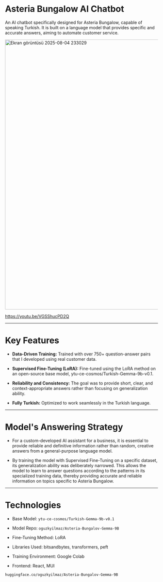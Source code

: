 # **Asteria Bungalow AI Chatbot**

An AI chatbot specifically designed for Asteria Bungalow, capable of speaking Turkish. It is built on a language model that provides specific and accurate answers, aiming to automate customer service.


<img width="1901" height="888" alt="Ekran görüntüsü 2025-08-04 233029" src="https://github.com/user-attachments/assets/a57b86ba-fa4f-4302-ac13-5c50adb26b1c" />

https://youtu.be/VGSShucPD2Q


---

# **Key Features**
- **Data-Driven Training:** Trained with over 750+ question-answer pairs that I developed using real customer data.

- **Supervised Fine-Tuning (LoRA):** Fine-tuned using the LoRA method on an open-source base model, ytu-ce-cosmos/Turkish-Gemma-9b-v0.1.

- **Reliability and Consistency:** The goal was to provide short, clear, and context-appropriate answers rather than focusing on generalization ability.

- **Fully Turkish:** Optimized to work seamlessly in the Turkish language.

---

# **Model's Answering Strategy**
- For a custom-developed AI assistant for a business, it is essential to provide reliable and definitive information rather than random, creative answers from a general-purpose language model.

- By training the model with Supervised Fine-Tuning on a specific dataset, its generalization ability was deliberately narrowed. This allows the model to learn to answer questions according to the patterns in its specialized training data, thereby providing accurate and reliable information on topics specific to Asteria Bungalow.

---

# **Technologies**
* Base Model: `ytu-ce-cosmos/Turkish-Gemma-9b-v0.1`

* Model Repo: `oguzkyilmaz/Asteria-Bungalov-Gemma-9B`

* Fine-Tuning Method: LoRA

* Libraries Used: bitsandbytes, transformers, peft

* Training Environment: Google Colab

* Frontend: React, MUI

`huggingface.co/oguzkyilmaz/Asteria-Bungalov-Gemma-9B`
